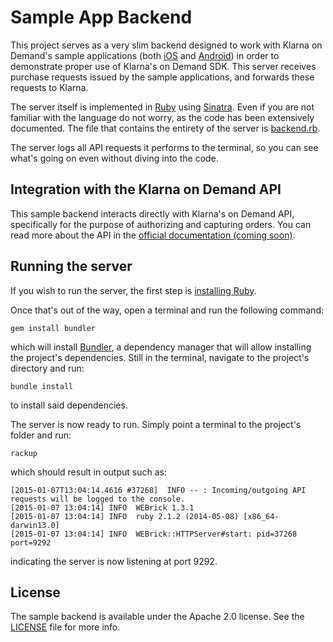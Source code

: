 # Sample App Backend

This project serves as a very slim backend designed to work with Klarna on Demand's sample applications (both [iOS](https://github.com/klarna/klarna-on-demand-ios) and [Android](https://github.com/klarna/klarna-on-demand-android)) in order to demonstrate proper use of Klarna's on Demand SDK. This server receives purchase requests issued by the sample applications, and forwards these requests to Klarna.

The server itself is implemented in [Ruby](https://www.ruby-lang.org/en/) using [Sinatra](http://www.sinatrarb.com/). Even if you are not familiar with the language do not worry, as the code has been extensively documented. The file that contains the entirety of the server is [backend.rb](./backend.rb).

The server logs all API requests it performs to the terminal, so you can see what's going on even without diving into the code.

## Integration with the Klarna on Demand API
This sample backend interacts directly with Klarna's on Demand API, specifically for the purpose of authorizing and capturing orders. You can read more about the API in the [official documentation (coming soon)](http://developers.klarna.com).

## Running the server
If you wish to run the server, the first step is [installing Ruby](https://www.ruby-lang.org/en/documentation/installation/).

Once that's out of the way, open a terminal and run the following command:

```
gem install bundler
```

which will install [Bundler](http://bundler.io/), a dependency manager that will allow installing the project's dependencies. Still in the terminal, navigate to the project's directory and run:

```
bundle install
```

to install said dependencies.

The server is now ready to run. Simply point a terminal to the project's folder and run:

```
rackup
```

which should result in output such as:

```
[2015-01-07T13:04:14.4616 #37268]  INFO -- : Incoming/outgoing API requests will be logged to the console.
[2015-01-07 13:04:14] INFO  WEBrick 1.3.1
[2015-01-07 13:04:14] INFO  ruby 2.1.2 (2014-05-08) [x86_64-darwin13.0]
[2015-01-07 13:04:14] INFO  WEBrick::HTTPServer#start: pid=37268 port=9292
```

indicating the server is now listening at port 9292.

## License
The sample backend is available under the Apache 2.0 license. See the [LICENSE](./LICENSE) file for more info.